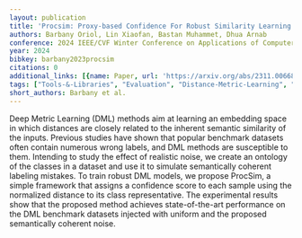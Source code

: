 ```yaml
---
layout: publication
title: 'Procsim: Proxy-based Confidence For Robust Similarity Learning'
authors: Barbany Oriol, Lin Xiaofan, Bastan Muhammet, Dhua Arnab
conference: 2024 IEEE/CVF Winter Conference on Applications of Computer Vision (WACV)
year: 2024
bibkey: barbany2023procsim
citations: 0
additional_links: [{name: Paper, url: 'https://arxiv.org/abs/2311.00668'}]
tags: ["Tools-&-Libraries", "Evaluation", "Distance-Metric-Learning", "Datasets"]
short_authors: Barbany et al.
---
```

Deep Metric Learning (DML) methods aim at learning an embedding space in
which distances are closely related to the inherent semantic similarity of the
inputs. Previous studies have shown that popular benchmark datasets often
contain numerous wrong labels, and DML methods are susceptible to them.
Intending to study the effect of realistic noise, we create an ontology of the
classes in a dataset and use it to simulate semantically coherent labeling
mistakes. To train robust DML models, we propose ProcSim, a simple framework
that assigns a confidence score to each sample using the normalized distance to
its class representative. The experimental results show that the proposed
method achieves state-of-the-art performance on the DML benchmark datasets
injected with uniform and the proposed semantically coherent noise.